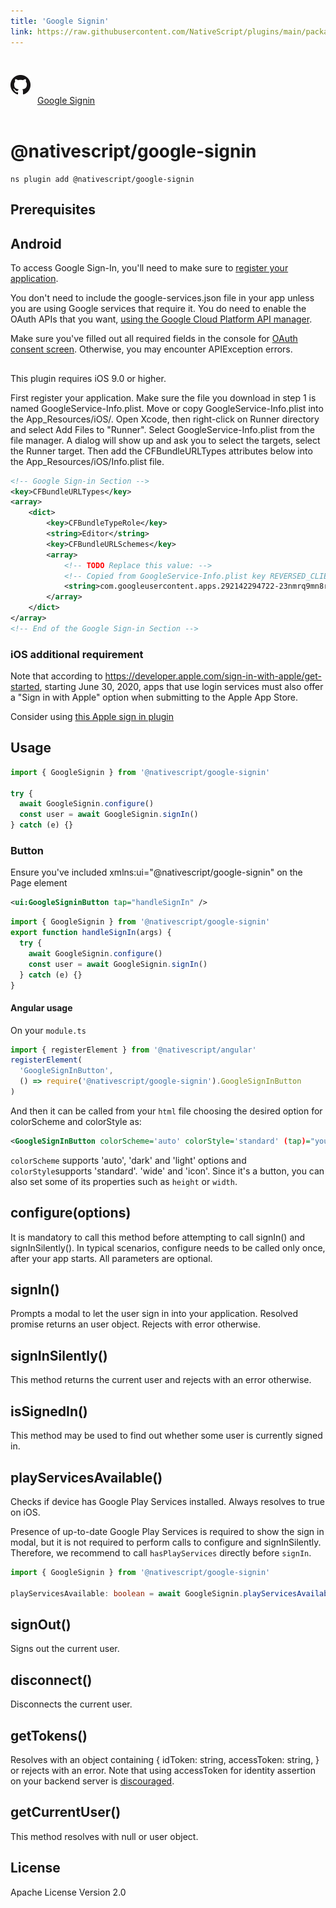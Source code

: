 ```yaml
---
title: 'Google Signin'
link: https://raw.githubusercontent.com/NativeScript/plugins/main/packages/google-signin/README.md
---
```


<div style="width: 100%; padding: 1.2em 0em">
  					<img alt="github logo" src="../assets/images/github/GitHub-Mark-32px.png" style="display: inline; margin: 1em 0.5em 1em 0em">
  					<a href="https://github.com/NativeScript/plugins/tree/main/packages/google-signin" target="_blank" noopener>Google Signin</a>
				</div>

# @nativescript/google-signin

```cli
ns plugin add @nativescript/google-signin
```

## Prerequisites

## Android

To access Google Sign-In, you'll need to make sure to [register your application](https://firebase.google.com/docs/android/setup).

You don't need to include the google-services.json file in your app unless you are using Google services that require it. You do need to enable the OAuth APIs that you want, [using the Google Cloud Platform API manager](https://console.developers.google.com/).

Make sure you've filled out all required fields in the console for [OAuth consent screen](https://console.developers.google.com/apis/credentials/consent). Otherwise, you may encounter APIException errors.

##

This plugin requires iOS 9.0 or higher.

First register your application.
Make sure the file you download in step 1 is named GoogleService-Info.plist.
Move or copy GoogleService-Info.plist into the App_Resources/iOS/.
Open Xcode, then right-click on Runner directory and select Add Files to "Runner".
Select GoogleService-Info.plist from the file manager.
A dialog will show up and ask you to select the targets, select the Runner target.
Then add the CFBundleURLTypes attributes below into the App_Resources/iOS/Info.plist file.

```xml
<!-- Google Sign-in Section -->
<key>CFBundleURLTypes</key>
<array>
	<dict>
		<key>CFBundleTypeRole</key>
		<string>Editor</string>
		<key>CFBundleURLSchemes</key>
		<array>
			<!-- TODO Replace this value: -->
			<!-- Copied from GoogleService-Info.plist key REVERSED_CLIENT_ID -->
			<string>com.googleusercontent.apps.292142294722-23nmrq9mn8rhpqipjc1bt4qecga3qgsf</string>
		</array>
	</dict>
</array>
<!-- End of the Google Sign-in Section -->
```

### iOS additional requirement

Note that according to https://developer.apple.com/sign-in-with-apple/get-started, starting June 30, 2020, apps that use login services must also offer a "Sign in with Apple" option when submitting to the Apple App Store.

Consider using [this Apple sign in plugin](https://github.com/EddyVerbruggen/nativescript-apple-sign-in)

## Usage

```ts
import { GoogleSignin } from '@nativescript/google-signin'

try {
  await GoogleSignin.configure()
  const user = await GoogleSignin.signIn()
} catch (e) {}
```

### Button

Ensure you've included xmlns:ui="@nativescript/google-signin" on the Page element

```xml
<ui:GoogleSigninButton tap="handleSignIn" />
```

```ts
import { GoogleSignin } from '@nativescript/google-signin'
export function handleSignIn(args) {
  try {
    await GoogleSignin.configure()
    const user = await GoogleSignin.signIn()
  } catch (e) {}
}
```

#### Angular usage

On your `module.ts`

```ts
import { registerElement } from '@nativescript/angular'
registerElement(
  'GoogleSignInButton',
  () => require('@nativescript/google-signin').GoogleSignInButton
)
```

And then it can be called from your `html` file choosing the desired option for colorScheme and colorStyle as:

```xml
<GoogleSignInButton colorScheme='auto' colorStyle='standard' (tap)="yourGoogleSigninFunction()"></GoogleSignInButton>
```

`colorScheme` supports 'auto', 'dark' and 'light' options and `colorStyle`supports 'standard'. 'wide' and 'icon'. Since it's a button, you can also set some of its properties such as `height` or `width`.

## configure(options)

It is mandatory to call this method before attempting to call signIn() and signInSilently(). In typical scenarios, configure needs to be called only once, after your app starts. All parameters are optional.

## signIn()

Prompts a modal to let the user sign in into your application. Resolved promise returns an user object. Rejects with error otherwise.

## signInSilently()

This method returns the current user and rejects with an error otherwise.

## isSignedIn()

This method may be used to find out whether some user is currently signed in.

## playServicesAvailable()

Checks if device has Google Play Services installed. Always resolves to true on iOS.

Presence of up-to-date Google Play Services is required to show the sign in modal, but it is not required to perform calls to configure and signInSilently. Therefore, we recommend to call `hasPlayServices` directly before `signIn`.

```ts
import { GoogleSignin } from '@nativescript/google-signin'

playServicesAvailable: boolean = await GoogleSignin.playServicesAvailable()
```

## signOut()

Signs out the current user.

## disconnect()

Disconnects the current user.

## getTokens()

Resolves with an object containing { idToken: string, accessToken: string, } or rejects with an error. Note that using accessToken for identity assertion on your backend server is [discouraged](https://developers.google.com/identity/sign-in/android/migration-guide).

## getCurrentUser()

This method resolves with null or user object.

## License

Apache License Version 2.0
